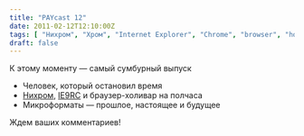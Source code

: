 ```yaml
---
title: "PAYcast 12"
date: 2011-02-12T12:10:00Z
tags: [ "Нихром", "Хром", "Internet Explorer", "Chrome", "browser", "holywar", "Firefox", "Opera", "PAYcast", "IE9", "time", "Google Chrome" ]
draft: false
---
```

<p>К этому моменту &#8212; самый сумбурный выпуск</p>
<ul>
<li>Человек, который остановил время</li>
<li><a href="http://nichrome.rambler.ru/">Нихром</a>, <a href="http://microgeek.ru/blogs/ie/1169/">IE9RC</a> и браузер-холивар на полчаса</li>
<li>Микроформаты &#8212; прошлое, настоящее и будущее</li>
</ul>
<p>Ждем ваших комментариев!</p>

     